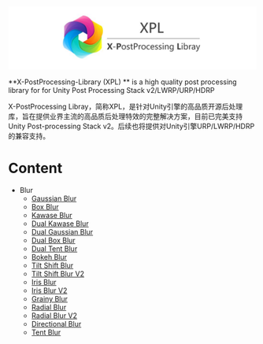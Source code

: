 


![](Media/XPL-Title.jpg)

**X-PostProcessing-Library (XPL) ** is a high quality post processing library for for Unity Post Processing Stack v2/LWRP/URP/HDRP

X-PostProcessing Libray，简称XPL，是针对Unity引擎的高品质开源后处理库，旨在提供业界主流的高品质后处理特效的完整解决方案，目前已完美支持Unity Post-processing Stack v2。后续也将提供对Unity引擎URP/LWRP/HDRP的兼容支持。

# Content

- Blur
    - [Gaussian Blur](Assets/X-PostProcessing/Effects/GaussianBlur)
    - [Box Blur](Assets/X-PostProcessing/Effects/BoxBlur)
    - [Kawase Blur](Assets/X-PostProcessing/Effects/GaussianBlur)
    - [Dual Kawase Blur](Assets/X-PostProcessing/Effects/GaussianBlur)
    - [Dual Gaussian Blur](Assets/X-PostProcessing/Effects/GaussianBlur)
    - [Dual Box Blur](Assets/X-PostProcessing/Effects/GaussianBlur)
    - [Dual Tent Blur](Assets/X-PostProcessing/Effects/GaussianBlur)
    - [Bokeh Blur](Assets/X-PostProcessing/Effects/GaussianBlur)
    - [Tilt Shift Blur](Assets/X-PostProcessing/Effects/GaussianBlur)
    - [Tilt Shift Blur V2](Assets/X-PostProcessing/Effects/GaussianBlur)
    - [Iris Blur](Assets/X-PostProcessing/Effects/GaussianBlur)
    - [Iris Blur V2](Assets/X-PostProcessing/Effects/GaussianBlur)
    - [Grainy Blur](Assets/X-PostProcessing/Effects/GaussianBlur)
    - [Radial Blur](Assets/X-PostProcessing/Effects/GaussianBlur)
    - [Radial Blur V2](Assets/X-PostProcessing/Effects/GaussianBlur)
    - [Directional Blur](Assets/X-PostProcessing/Effects/GaussianBlur)
    - [Tent Blur](Assets/X-PostProcessing/Effects/GaussianBlur)







 
